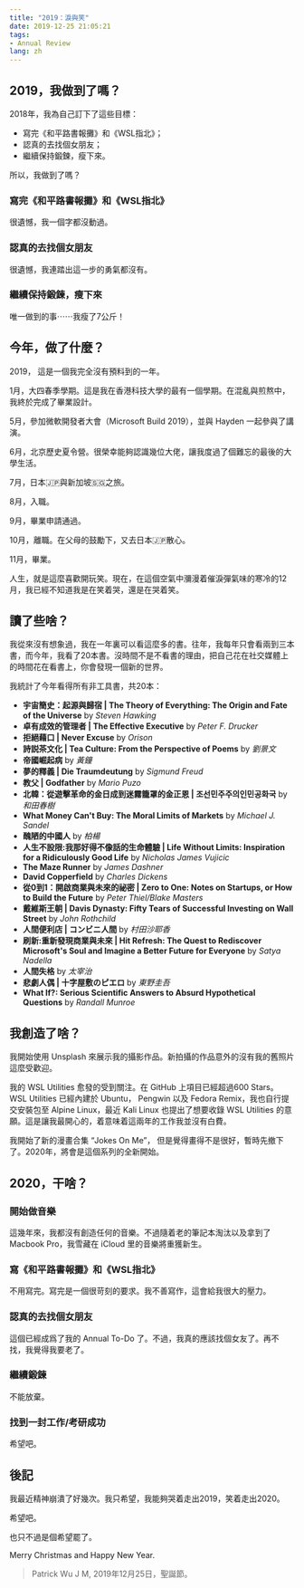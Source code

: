 ```yaml
---
title: "2019：淚與笑"
date: 2019-12-25 21:05:21
tags:
- Annual Review
lang: zh
---
```

## 2019，我做到了嗎？

2018年，我為自己訂下了這些目標：

- 寫完《和平路書報攤》和《WSL指北》；
- 認真的去找個女朋友；
- 繼續保持鍛鍊，瘦下來。

所以，我做到了嗎？

### 寫完《和平路書報攤》和《WSL指北》

很遺憾，我一個字都沒動過。

### 認真的去找個女朋友

很遺憾，我連踏出這一步的勇氣都沒有。

### 繼續保持鍛鍊，瘦下來

唯一做到的事⋯⋯我瘦了7公斤！

## 今年，做了什麼？

2019， 這是一個我完全沒有預料到的一年。

1月，大四春季學期。這是我在香港科技大學的最有一個學期。在混亂與煎熬中，我終於完成了畢業設計。

5月，參加微軟開發者大會（Microsoft Build 2019），並與 Hayden 一起參與了講演。

6月，北京歷史夏令營。很榮幸能夠認識幾位大佬，讓我度過了個難忘的最後的大學生活。

7月，日本🇯🇵與新加坡🇸🇬之旅。

8月，入職。

9月，畢業申請通過。

10月，離職。在父母的鼓勵下，又去日本🇯🇵散心。

11月，畢業。

人生，就是這麼喜歡開玩笑。現在，在這個空氣中瀰漫着催淚彈氣味的寒冷的12月，我已經不知道我是在笑着哭，還是在哭着笑。

## 讀了些啥？

我從來沒有想象過，我在一年裏可以看這麼多的書。往年，我每年只會看兩到三本書，而今年，我看了20本書。沒時間不是不看書的理由，把自己花在社交媒體上的時間花在看書上，你會發現一個新的世界。

我統計了今年看得所有非工具書，共20本：

- **宇宙簡史：起源與歸宿 | The Theory of Everything: The Origin and Fate of the Universe** by *Steven Hawking*
- **卓有成效的管理者 | The Effective Executive** by *Peter F. Drucker*
- **拒絕藉口 | Never Excuse** by *Orison*
- **詩説茶文化 | Tea Culture: From the Perspective of Poems** by *劉景文*
- **帝國崛起病** by *黃鐘*
- **夢的釋義 | Die Traumdeutung** by *Sigmund Freud*
- **教父 | Godfather** by *Mario Puzo*
- **北韓：從遊擊革命的金日成到迷霧籠罩的金正恩 | 조선민주주의인민공화국** by *和田春樹*
- **What Money Can't Buy: The Moral Limits of Markets** by *Michael J. Sandel*
- **醜陋的中國人** by *柏楊*
- **人生不設限:我那好得不像話的生命體驗 | Life Without Limits: Inspiration for a Ridiculously Good Life** by *Nicholas James Vujicic*
- **The Maze Runner** by *James Dashner*
- **David Copperfield** by *Charles Dickens*
- **從0到1：開啟商業與未來的祕密 | Zero to One: Notes on Startups, or How to Build the Future** by *Peter Thiel/Blake Masters*
- **戴維斯王朝 | Davis Dynasty: Fifty Tears of Successful Investing on Wall Street** by *John Rothchild*
- **人間便利店 | コンビニ人間** by *村田沙耶香*
- **刷新:重新發現商業與未來 | Hit Refresh: The Quest to Rediscover Microsoft's Soul and Imagine a Better Future for Everyone** by *Satya Nadella*
- **人間失格** by *太宰治*
- **悲劇人偶 | 十字屋敷のピエロ** by *東野圭吾*
- **What If?: Serious Scientific Answers to Absurd Hypothetical Questions** by *Randall Munroe*

## 我創造了啥？

我開始使用 Unsplash 來展示我的攝影作品。新拍攝的作品意外的沒有我的舊照片這麼受歡迎。

我的 WSL Utilities 愈發的受到關注。在 GitHub 上項目已經超過600 Stars。 WSL Utilities 已經內建於 Ubuntu， Pengwin 以及 Fedora Remix，我也自行提交安裝包至 Alpine Linux，最近 Kali Linux 也提出了想要收錄 WSL Utilities 的意願。這是讓我最開心的，着意味着這兩年的工作我並沒有白費。

我開始了新的漫畫合集 “Jokes On Me”， 但是覺得畫得不是很好，暫時先撤下了。2020年，將會是這個系列的全新開始。

## 2020，干啥？

### 開始做音樂

這幾年來，我都沒有創造任何的音樂。不過隨着老的筆記本淘汰以及拿到了Macbook Pro，我雪藏在 iCloud 里的音樂將重獲新生。

### 寫《和平路書報攤》和《WSL指北》

不用寫完。寫完是一個很苛刻的要求。我不善寫作，這會給我很大的壓力。

### 認真的去找個女朋友

這個已經成爲了我的 Annual To-Do 了。不過，我真的應該找個女友了。再不找，我覺得我要老了。

### 繼續鍛鍊

不能放棄。

### 找到一封工作/考研成功

希望吧。

## 後記

我最近精神崩潰了好幾次。我只希望，我能夠哭着走出2019，笑着走出2020。

希望吧。

也只不過是個希望罷了。

Merry Christmas and Happy New Year.

> Patrick Wu J M, 2019年12月25日，聖誕節。

